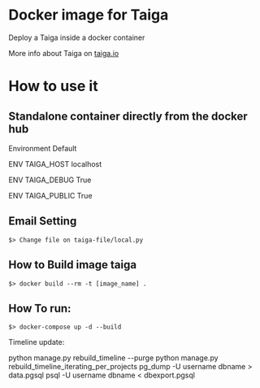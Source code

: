 # Docker image for Taiga

Deploy a Taiga inside a docker container

More info about Taiga on [taiga.io](https://taiga.io)

# How to use it

## Standalone container directly from the docker hub

Environment Default

ENV TAIGA_HOST localhost

ENV TAIGA_DEBUG True

ENV TAIGA_PUBLIC True

## Email Setting

    $> Change file on taiga-file/local.py

## How to Build image taiga

    $> docker build --rm -t [image_name] .

## How To run:

    $> docker-compose up -d --build

Timeline update:

python manage.py rebuild_timeline --purge
python manage.py rebuild_timeline_iterating_per_projects
pg_dump -U username dbname > data.pgsql
psql -U username dbname < dbexport.pgsql